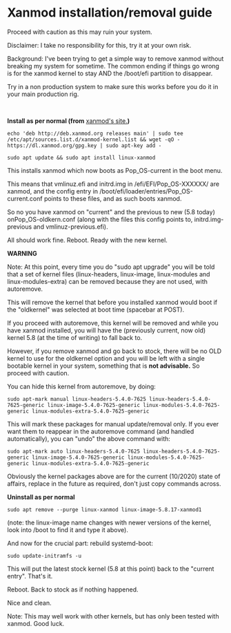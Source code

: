 # Xanmod installation/removal guide

Proceed with caution as this may ruin your system.

Disclaimer: I take no responsibility for this, try it at your own risk.

Background: I've been trying to get a simple way to remove xanmod without breaking my system for sometime. The common ending if things go wrong is for the xanmod kernel to stay AND the /boot/efi partition to disappear.

Try in a non production system to make sure this works before you do it in your main production rig.

&#x200B;

**Install as per normal (from** [xanmod's site.](https://xanmod.org/)**)**

    echo 'deb http://deb.xanmod.org releases main' | sudo tee /etc/apt/sources.list.d/xanmod-kernel.list && wget -qO - https://dl.xanmod.org/gpg.key | sudo apt-key add -  
    
    sudo apt update && sudo apt install linux-xanmod 

This installs xanmod which now boots as Pop\_OS-current in the boot menu.

This means that vmlinuz.efi and initrd.img in /efi/EFI/Pop\_OS-XXXXXX/ are xanmod, and the config entry in /boot/efi/loader/entries/Pop\_OS-current.conf points to these files, and as such boots xanmod.

So no you have xanmod on "current" and the previous to new (5.8 today) onPop\_OS-oldkern.conf (along with the files this config points to, initrd.img-previous and vmlinuz-previous.efi).

All should work fine. Reboot. Ready with the new kernel.

**WARNING**

Note: At this point, every time you do "sudo apt upgrade" you will be told that a set of kernel files (linux-headers, linux-image, linux-modules and linux-modules-extra) can be removed because they are not used, with autoremove.

This will remove the kernel that before you installed xanmod would boot if the "oldkernel" was selected at boot time (spacebar at POST).

If you proceed with autoremove, this kernel will be removed and while you have xanmod installed,  you will have the (previously current, now old) kernel 5.8 (at the time of writing) to fall back to.

However, if you remove xanmod and go back to stock, there will be no OLD kernel to use for the oldkernel option and you will be left with a single bootable kernel in your system, something that is **not advisable.** So proceed with caution.

You can hide this kernel from autoremove, by doing:

    sudo apt-mark manual linux-headers-5.4.0-7625 linux-headers-5.4.0-7625-generic linux-image-5.4.0-7625-generic linux-modules-5.4.0-7625-generic linux-modules-extra-5.4.0-7625-generic

This will mark these packages for manual update/removal only. If you ever want them to reappear in the autoremove command (and handled automatically), you can "undo" the above command with:

    sudo apt-mark auto linux-headers-5.4.0-7625 linux-headers-5.4.0-7625-generic linux-image-5.4.0-7625-generic linux-modules-5.4.0-7625-generic linux-modules-extra-5.4.0-7625-generic

Obviously the kernel packages above are for the current (10/2020) state of affairs, replace in the future as required, don't just copy commands across.

**Uninstall as per normal**

    sudo apt remove --purge linux-xanmod linux-image-5.8.17-xanmod1 

(note: the linux-image name changes with newer versions of the kernel, look into /boot to find it and type it above).

And now for the crucial part: rebuild systemd-boot:

    sudo update-initramfs -u 

This will put the latest stock kernel (5.8 at this point) back to the "current entry". That's it.

Reboot. Back to stock as if nothing happened.

Nice and clean.

Note: This may well work with other kernels, but has only been tested with xanmod. Good luck.
